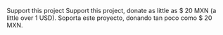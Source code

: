 Support this project
Support this project, donate as little as $ 20 MXN (a little over 1 USD). Soporta este proyecto, donando tan poco como $ 20 MXN.


